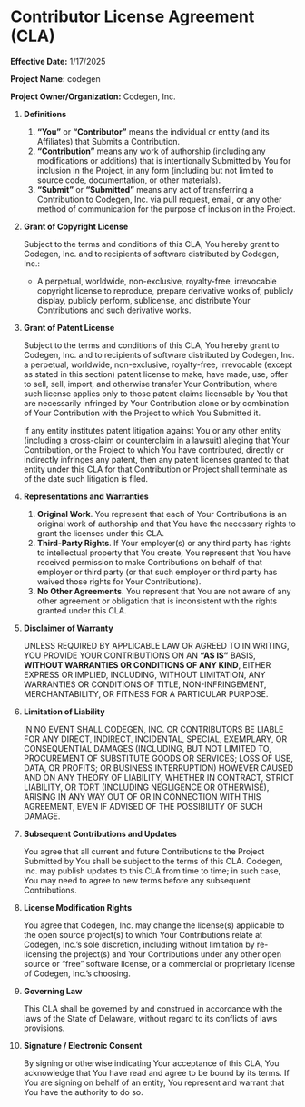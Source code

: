 # **Contributor License Agreement (CLA)**

**Effective Date:** 1/17/2025

**Project Name:** codegen

**Project Owner/Organization:** Codegen, Inc.

1. **Definitions**
    1. **“You”** or **“Contributor”** means the individual or entity (and its Affiliates) that Submits a Contribution.
    2. **“Contribution”** means any work of authorship (including any modifications or additions) that is intentionally Submitted by You for inclusion in the Project, in any form (including but not limited to source code, documentation, or other materials).
    3. **“Submit”** or **“Submitted”** means any act of transferring a Contribution to Codegen, Inc. via pull request, email, or any other method of communication for the purpose of inclusion in the Project.
2. **Grant of Copyright License**

    Subject to the terms and conditions of this CLA, You hereby grant to Codegen, Inc. and to recipients of software distributed by Codegen, Inc.:

    - A perpetual, worldwide, non-exclusive, royalty-free, irrevocable copyright license to reproduce, prepare derivative works of, publicly display, publicly perform, sublicense, and distribute Your Contributions and such derivative works.
3. **Grant of Patent License**

    Subject to the terms and conditions of this CLA, You hereby grant to Codegen, Inc. and to recipients of software distributed by Codegen, Inc. a perpetual, worldwide, non-exclusive, royalty-free, irrevocable (except as stated in this section) patent license to make, have made, use, offer to sell, sell, import, and otherwise transfer Your Contribution, where such license applies only to those patent claims licensable by You that are necessarily infringed by Your Contribution alone or by combination of Your Contribution with the Project to which You Submitted it.

    If any entity institutes patent litigation against You or any other entity (including a cross-claim or counterclaim in a lawsuit) alleging that Your Contribution, or the Project to which You have contributed, directly or indirectly infringes any patent, then any patent licenses granted to that entity under this CLA for that Contribution or Project shall terminate as of the date such litigation is filed.

4. **Representations and Warranties**
    1. **Original Work**. You represent that each of Your Contributions is an original work of authorship and that You have the necessary rights to grant the licenses under this CLA.
    2. **Third-Party Rights**. If Your employer(s) or any third party has rights to intellectual property that You create, You represent that You have received permission to make Contributions on behalf of that employer or third party (or that such employer or third party has waived those rights for Your Contributions).
    3. **No Other Agreements**. You represent that You are not aware of any other agreement or obligation that is inconsistent with the rights granted under this CLA.
5. **Disclaimer of Warranty**

    UNLESS REQUIRED BY APPLICABLE LAW OR AGREED TO IN WRITING, YOU PROVIDE YOUR CONTRIBUTIONS ON AN **“AS IS”** BASIS, **WITHOUT WARRANTIES OR CONDITIONS OF ANY KIND**, EITHER EXPRESS OR IMPLIED, INCLUDING, WITHOUT LIMITATION, ANY WARRANTIES OR CONDITIONS OF TITLE, NON-INFRINGEMENT, MERCHANTABILITY, OR FITNESS FOR A PARTICULAR PURPOSE.

6. **Limitation of Liability**

    IN NO EVENT SHALL CODEGEN, INC. OR CONTRIBUTORS BE LIABLE FOR ANY DIRECT, INDIRECT, INCIDENTAL, SPECIAL, EXEMPLARY, OR CONSEQUENTIAL DAMAGES (INCLUDING, BUT NOT LIMITED TO, PROCUREMENT OF SUBSTITUTE GOODS OR SERVICES; LOSS OF USE, DATA, OR PROFITS; OR BUSINESS INTERRUPTION) HOWEVER CAUSED AND ON ANY THEORY OF LIABILITY, WHETHER IN CONTRACT, STRICT LIABILITY, OR TORT (INCLUDING NEGLIGENCE OR OTHERWISE), ARISING IN ANY WAY OUT OF OR IN CONNECTION WITH THIS AGREEMENT, EVEN IF ADVISED OF THE POSSIBILITY OF SUCH DAMAGE.

7. **Subsequent Contributions and Updates**

    You agree that all current and future Contributions to the Project Submitted by You shall be subject to the terms of this CLA. Codegen, Inc. may publish updates to this CLA from time to time; in such case, You may need to agree to new terms before any subsequent Contributions.

8. **License Modification Rights**

    You agree that Codegen, Inc. may change the license(s) applicable to the open source project(s) to which Your Contributions relate at Codegen, Inc.’s sole discretion, including without limitation by re-licensing the project(s) and Your Contributions under any other open source or “free” software license, or a commercial or proprietary license of Codegen, Inc.’s choosing.

9. **Governing Law**

    This CLA shall be governed by and construed in accordance with the laws of the State of Delaware, without regard to its conflicts of laws provisions.

10. **Signature / Electronic Consent**

    By signing or otherwise indicating Your acceptance of this CLA, You acknowledge that You have read and agree to be bound by its terms. If You are signing on behalf of an entity, You represent and warrant that You have the authority to do so.
